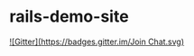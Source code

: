# rails-demo-site
[![Gitter](https://badges.gitter.im/Join Chat.svg)](https://gitter.im/Heulwen/rails-demo-site?utm_source=badge&utm_medium=badge&utm_campaign=pr-badge)